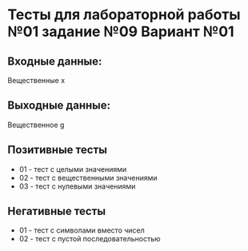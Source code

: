 # Тесты для лабораторной работы №01 задание №09 Вариант №01
## Входные данные: 
Вещественные x
## Выходные данные: 
Вещественное g
## Позитивные тесты
 - 01 - тест с целыми значениями
 - 02 - тест с вещественными значениями
 - 03 - тест с нулевыми значениями
## Негативные тесты
 - 01 - тест с символами вместо чисел
 - 02 - тест с пустой последовательностью